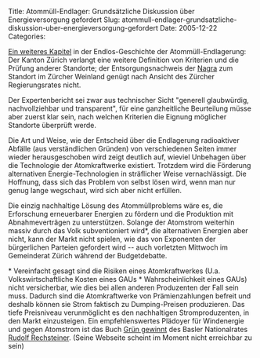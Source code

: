 Title: Atommüll-Endlager: Grundsätzliche Diskussion über Energieversorgung gefordert
Slug: atommull-endlager-grundsatzliche-diskussion-uber-energieversorgung-gefordert
Date: 2005-12-22
Categories:

[Ein weiteres Kapitel](http://www.tagesanzeiger.ch/dyn/news/zuerich/574881.html) in der Endlos-Geschichte der Atommüll-Endlagerung: Der Kanton Zürich verlangt eine weitere Definition von Kriterien und die Prüfung anderer Standorte; der Entsorgungsnachweis der [Nagra](http://www.nagra.ch/) zum Standort im Zürcher Weinland genügt nach Ansicht des Zürcher Regierungsrates nicht.

Der Expertenbericht sei zwar aus technischer Sicht "generell glaubwürdig, nachvollziehbar und transparent", für eine ganzheitliche Beurteilung müsse aber zuerst klar sein, nach welchen Kriterien die Eignung möglicher Standorte überprüft werde.

Die Art und Weise, wie der Entscheid über die Endlagerung radioaktiver Abfälle (aus verständlichen Gründen) von verschiedenen Seiten immer wieder herausgeschoben wird zeigt deutlich auf, wieviel Unbehagen über die Technologie der Atomkraftwerke existiert. Trotzdem wird die Förderung alternativen Energie-Technologien in sträflicher Weise vernachlässigt. Die Hoffnung, dass sich das Problem von selbst lösen wird, wenn man nur genug lange wegschaut, wird sich aber nicht erfüllen.

Die einzig nachhaltige Lösung des Atommüllproblems wäre es, die Erforschung erneuerbarer Energien zu fördern und die Produktion mit Abnahmeverträgen zu unterstützen. Solange der Atomstrom weiterhin massiv durch das Volk subventioniert wird\*, die alternativen Energien aber nicht, kann der Markt nicht spielen, wie das von Exponenten der bürgerlichen Parteien gefordert wird -- auch vorletzten Mittwoch im Gemeinderat Zürich während der Budgetdebatte.

\* Vereinfacht gesagt sind die Risiken eines Atomkraftwerkes (U.a. Volkswirtschaftliche Kosten eines GAUs \* Wahrscheinlichkeit eines GAUs) nicht versicherbar, wie dies bei allen anderen Produzenten der Fall sein muss. Dadurch sind die Atomkraftwerke von Prämienzahlungen befreit und deshalb können sie Strom faktisch zu Dumping-Preisen produzieren. Das tiefe Preisniveau verunmöglicht es den nachhaltigen Stromproduzenten, in den Markt einzusteigen. Ein empfehlenswertes Plädoyer für Windenergie und gegen Atomstrom ist das Buch [Grün gewinnt](http://www.rechsteiner-basel.ch/download/117) des Basler Nationalrates [Rudolf Rechsteiner](http://www.rechsteiner-basel.ch/). (Seine Webseite scheint im Moment nicht erreichbar zu sein)
